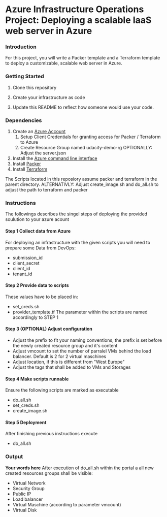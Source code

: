 # Azure Infrastructure Operations Project: Deploying a scalable IaaS web server in Azure

### Introduction
For this project, you will write a Packer template and a Terraform template to deploy a customizable, scalable web server in Azure.

### Getting Started
1. Clone this repository

2. Create your infrastructure as code

3. Update this README to reflect how someone would use your code.

### Dependencies
1. Create an [Azure Account](https://portal.azure.com) 
    1. Setup Client Credentials for granting access for Packer / Terraform to Azure
    2. Create Resource Group named udacity-demo-rg OPTIONALLY: Adjust the server.json
2. Install the [Azure command line interface](https://docs.microsoft.com/en-us/cli/azure/install-azure-cli?view=azure-cli-latest)
3. Install [Packer](https://www.packer.io/downloads)
4. Install [Terraform](https://www.terraform.io/downloads.html)

The Scripts located in this reposiory assume packer and terraform in the parent directory.
ALTERNATIVLY: Adjust create_image.sh and do_all.sh to adjust the path to terraform and packer

### Instructions
The followings describes the singel steps of deploying the provided soulution to your azure acount

#### Step 1 Collect data from Azure
For deploying an infrastructure with the given scripts you will need to prepare some Data from DevOps:
- submission_id
- client_secret
- client_id
- tenant_id

#### Step 2 Provide data to scripts
These values have to be placed in:
- set_creds.sh
- provider_template.tf
The parameter within the scripts are named accordingly to STEP 1

#### Step 3 (OPTIONAL) Adjust configuration
- Adjust the prefix to fit your naming conventions, the prefix is set before the newly created resource group and it's content
- Adjust vmcount to set the number of parralel VMs behind the load balancer. Default is 2 for 2 virtual maschines
- Adjust location, if this is different from "West Europe"
- Adjust the tags that shall be added to VMs and Storages

#### Step 4 Make scripts runnable
Ensure the following scripts are marked as executable
- do_all.sh
- set_creds.sh
- create_image.sh

#### Step 5 Deployment
After finishing previous instructions execute
- do_all.sh


### Output
**Your words here**
After execution of do_all.sh within the portal a all new created resources groups shall be visible:
- Virtual Network
- Security Group
- Public IP
- Load balancer
- Virtual Maschine (according to parameter vmcount)
- Virtual Disk
